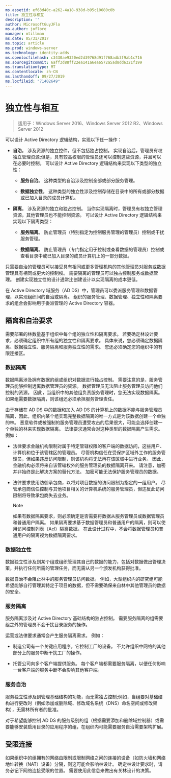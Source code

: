 ```yaml
---
ms.assetid: ef63d40c-a262-4a18-938d-b95c10680c0b
title: 独立性与相互
description: ''
author: MicrosoftGuyJFlo
ms.author: joflore
manager: mtillman
ms.date: 05/31/2017
ms.topic: article
ms.prod: windows-server
ms.technology: identity-adds
ms.openlocfilehash: c3430ae9320ed2d39768d91f768adb3f9ab1c716
ms.sourcegitcommit: 6aff3d88ff22ea141a6ea6572a5ad8dd6321f199
ms.translationtype: MT
ms.contentlocale: zh-CN
ms.lasthandoff: 09/27/2019
ms.locfileid: "71402649"
---
```

# <a name="autonomy-vs-isolation"></a>独立性与相互

>适用于：Windows Server 2016、Windows Server 2012 R2、Windows Server 2012

可以设计 Active Directory 逻辑结构，实现以下任一操作：  
  
-   **自治**。 涉及资源的独立控件，但不包括独占控制。 实现自治后，管理员有权独立管理资源;但是，具有较高权限的管理员还可以控制这些资源，并且可以在必要时控制。 可以设计 Active Directory 逻辑结构来实现以下类型的独立性：  
  
    -   **服务自治**。 这种类型的自治涉及控制全部或部分服务管理。  
  
    -   **数据独立性**。 这种类型的独立性涉及控制存储在目录中的所有或部分数据或已加入目录的成员计算机。  
  
-   **隔离**。 涉及资源的独立和独占控制。 当你实现隔离时，管理员有权独立管理资源，其他管理员也不能控制资源。 可以设计 Active Directory 逻辑结构来实现以下隔离类型：  
  
    -   **服务隔离**。 防止管理员（特别指定为控制服务管理的管理员）控制或干扰服务管理。  
  
    -   **数据隔离**。 防止管理员（专门指定用于控制或查看数据的管理员）控制或查看目录中或已加入目录的成员计算机上的一部分数据。  
  
只需要自治的管理员可以接受具有相同或更多管理机构的其他管理员对服务或数据管理具有相同或更大的控制权。 需要隔离的管理员可以独占控制服务或数据管理。 创建实现独立性的设计通常比创建设计以实现隔离的成本更低。  
  
在 Active Directory 域服务（AD DS）中，管理员可以委派服务管理和数据管理，以实现组织间的自治或隔离。 组织的服务管理、数据管理、独立性和隔离要求的组合会影响用于委派管理的 Active Directory 容器。  
  
## <a name="isolation-and-autonomy-requirements"></a>隔离和自治要求  
需要部署的林数量基于组织中每个组的独立性和隔离要求。 若要确定林设计要求，必须确定组织中所有组的独立性和隔离要求。 具体来说，您必须确定数据隔离、数据独立性、服务隔离和服务独立性的需求。 您还必须确定您的组织中的有限连接区。  
  
### <a name="data-isolation"></a>数据隔离  
数据隔离涉及拥有数据的组或组织对数据进行独占控制。 需要注意的是，服务管理员能够控制远离数据管理员的资源。 数据管理员无法阻止服务管理员访问他们控制的资源。 因此，当组织中的其他组负责服务管理时，您无法实现数据隔离。 如果组需要数据隔离，则该组还必须承担服务管理责任。  
  
由于存储在 AD DS 中的数据和加入 AD DS 的计算机上的数据不能与服务管理员隔离，因此，组织内某个组实现完整数据隔离的唯一方式是为该数据创建一个单独的林。 恶意软件或被强制的服务管理员遭受攻击的后果很大，可能会选择创建一个单独的林来实现数据隔离。 法律要求通常会对这种类型的数据隔离产生需求。 例如：  
  
-   法律要求金融机构限制对属于特定管辖权限的客户端的数据访问，这些用户、计算机和位于该管辖区的管理员。 尽管机构信任在受保护区域外工作的服务管理员，但如果违反访问限制，则该机构将无法再在该区域中进行业务。 因此，金融机构必须将来自该管辖权外的服务管理员的数据隔离开来。 请注意，加密并非始终是此解决方案的替代方法。 加密可能无法保护服务管理员的数据。  
  
-   法律要求使用防御承包商，以将对项目数据的访问限制为指定的一组用户。 尽管承包商信任控制与其他项目相关的计算机系统的服务管理员，但违反此访问限制将导致承包商失去业务。  
  
    > [!NOTE]  
    > 如果有数据隔离要求，则必须确定是否需要将数据从服务管理员或数据管理员和普通用户隔离。 如果隔离要求基于数据管理员和普通用户的隔离，则可以使用访问控制列表（Acl）隔离数据。 在此设计过程中，不会将数据管理员和普通用户的隔离视为数据隔离要求。  
  
### <a name="data-autonomy"></a>数据独立性  
数据独立性涉及到某个组或组织管理其自己的数据的能力，包括对数据做出管理决策，并执行任何所需的管理任务，而无需从另一个颁发机构获得批准。  
  
数据自治不会阻止林中的服务管理员访问数据。 例如，大型组织内的研究组可能希望能够自行管理其特定于项目的数据，但不需要确保来自林中其他管理员的数据的安全。  
  
### <a name="service-isolation"></a>服务隔离  
服务隔离涉及对 Active Directory 基础结构的独占控制。 需要服务隔离的组需要组之外的管理员不会干扰目录服务的操作。  
  
运营或法律要求通常会产生服务隔离需求。 例如：  
  
-   制造公司有一个关键应用程序，它控制工厂的设备。 不允许组织中网络的其他部分上的服务中断干扰工厂的操作。  
  
-   托管公司向多个客户端提供服务。 每个客户端都需要服务隔离，以便任何影响一台客户端的服务中断不会影响其他客户端。  
  
### <a name="service-autonomy"></a>服务自治  
服务独立性涉及到管理基础结构的功能，而无需独占控制;例如，当组要对基础结构进行更改时（例如添加或删除域、修改域名系统（DNS）命名空间或修改架构），无需林所有者的批准。  
  
对于希望能够控制 AD DS 的服务级别的组（根据需要添加和删除域控制器）或需要能够安装启用目录的应用程序的组，在组织内可能需要服务自治需要架构扩展。  
  
## <a name="limited-connectivity"></a>受限连接  
如果组织中的组拥有的网络由限制或限制网络之间的连接的设备（如防火墙和网络地址转换（NAT）设备）分隔，则这可能会影响林设计。 确定林设计要求时，请务必记下网络连接受限的位置。 需要使用此信息来做出有关林设计的决策。  
  


